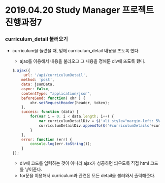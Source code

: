 # 2019.04.20 Study Manager 프로젝트 진행과정7

### curriculum_detail 불러오기
- curriculum을 눌렀을 때, 밑에 curriculum_detail 내용을 뜨도록 했다.
    * ajax를 이용해서 내용을 불러오고 그 내용을 정해둔 div에 뜨도록 했다.

    ```javascript
    $.ajax({
         url: '/api/curriculumDetail',
        method: 'post',
        data: jsonData,
        async: false,
        contentType: "application/json",
        beforeSend: function( xhr ) {
            xhr.setRequestHeader(header, token);
        },
        success: function (data) {
            for(var i = 0; i < data.length; i++) {
                var curriculumDetailDiv = $('<li style="margin-left: 5%;">' + data[i].curriculumDetailContent + '</li>');
                curriculumDetailDiv.appendTo($('#curriculumDetails'+curriculumId));
            }
        },
        error: function (err) {
            console.log(err.toString());
        }
    });
   
    ```

    * div에 코드를 입력하는 것이 아니라 ajax가 성공하면 띄우도록 직접 html 코드를 넣어준다.
    * for문을 이용해서 curriculum과 관련된 모든 detail을 불러와서 출력해준다. 
